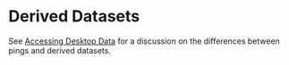 # Derived Datasets

See [Accessing Desktop Data](../cookbooks/bigquery/accessing_desktop_data.md)
for a discussion on the differences between pings and derived datasets.
